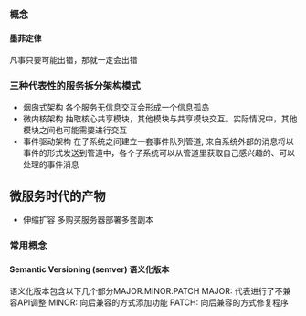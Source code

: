 ### 概念
#### 墨菲定律
凡事只要可能出错，那就一定会出错

### 三种代表性的服务拆分架构模式
- 烟囱式架构  各个服务无信息交互会形成一个信息孤岛
- 微内核架构  抽取核心共享模块，其他模块与共享模块交互。实际情况中，其他模块之间也可能需要进行交互
- 事件驱动架构  在子系统之间建立一套事件队列管道, 来自系统外部的消息将以事件的形式发送到管道中，各个子系统可以从管道里获取自己感兴趣的、可以处理的事件消息

## 微服务时代的产物
- 伸缩扩容 多购买服务器部署多套副本


### 常用概念
#### Semantic Versioning (semver) 语义化版本
语义化版本包含以下几个部分MAJOR.MINOR.PATCH
MAJOR: 代表进行了不兼容API调整
MINOR: 向后兼容的方式添加功能
PATCH: 向后兼容的方式修复程序
